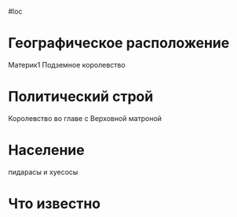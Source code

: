 #loc
# Географическое расположение
Материк1
Подземное королевство
# Политический строй
Королевство во главе с Верховной матроной
# Население
пидарасы и хуесосы
# Что известно